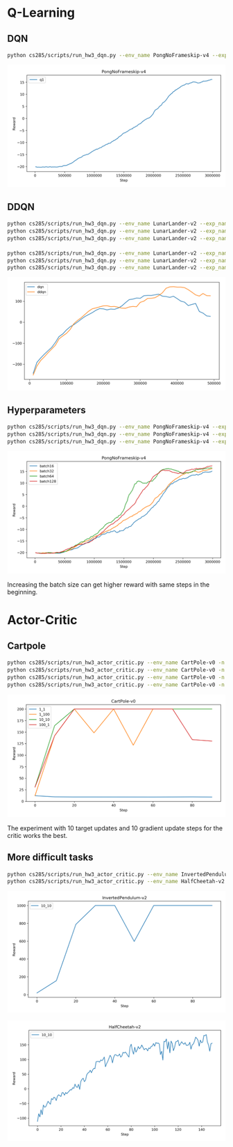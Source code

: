 # Q-Learning

## DQN

```bash
python cs285/scripts/run_hw3_dqn.py --env_name PongNoFrameskip-v4 --exp_name q1 -gpu
```

![](results/figs/1.png)

## DDQN

```bash
python cs285/scripts/run_hw3_dqn.py --env_name LunarLander-v2 --exp_name q2_dqn_1 --seed 1
python cs285/scripts/run_hw3_dqn.py --env_name LunarLander-v2 --exp_name q2_dqn_2 --seed 2
python cs285/scripts/run_hw3_dqn.py --env_name LunarLander-v2 --exp_name q2_dqn_3 --seed 3

python cs285/scripts/run_hw3_dqn.py --env_name LunarLander-v2 --exp_name q2_doubledqn_1 --double_q --seed 1
python cs285/scripts/run_hw3_dqn.py --env_name LunarLander-v2 --exp_name q2_doubledqn_2 --double_q --seed 2
python cs285/scripts/run_hw3_dqn.py --env_name LunarLander-v2 --exp_name q2_doubledqn_3 --double_q --seed 3
```
![](results/figs/2.png)

## Hyperparameters

```bash
python cs285/scripts/run_hw3_dqn.py --env_name PongNoFrameskip-v4 --exp_name q3_batch16 --batch_size 16 -gpu
python cs285/scripts/run_hw3_dqn.py --env_name PongNoFrameskip-v4 --exp_name q3_batch64 --batch_size 64 -gpu
python cs285/scripts/run_hw3_dqn.py --env_name PongNoFrameskip-v4 --exp_name q3_batch128 --batch_size 128 -gpu
```

![](results/figs/3.png)

Increasing the batch size can get higher reward with same steps in the beginning. 

# Actor-Critic

## Cartpole

```bash
python cs285/scripts/run_hw3_actor_critic.py --env_name CartPole-v0 -n 100 -b 1000 --exp_name 1_1 -ntu 1 -ngsptu 1
python cs285/scripts/run_hw3_actor_critic.py --env_name CartPole-v0 -n 100 -b 1000 --exp_name 100_1 -ntu 100 -ngsptu 1
python cs285/scripts/run_hw3_actor_critic.py --env_name CartPole-v0 -n 100 -b 1000 --exp_name 1_100 -ntu 1 -ngsptu 100
python cs285/scripts/run_hw3_actor_critic.py --env_name CartPole-v0 -n 100 -b 1000 --exp_name 10_10 -ntu 10 -ngsptu 10
```

![](results/figs/4.png)

The experiment with 10 target updates and 10 gradient update steps for the critic works the best.

## More difficult tasks

```bash
python cs285/scripts/run_hw3_actor_critic.py --env_name InvertedPendulum-v2 --ep_len 1000 --discount 0.95 -n 100 -l 2 -s 64 -b 5000 -lr 0.01 --exp_name 10_10 -ntu 10 -ngsptu 10
python cs285/scripts/run_hw3_actor_critic.py --env_name HalfCheetah-v2 --ep_len 150 --discount 0.90 --scalar_log_freq 1 -n 150 -l 2 -s 32 -b 30000 -eb 1500 -lr 0.02 --exp_name 10_10 -ntu 10 -ngsptu 10
```

![](results/figs/5-1.png)

![](results/figs/5-2.png)